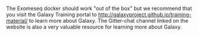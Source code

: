 The Exomeseq docker should work "out of the box" but we recommend that you visit the Galaxy Training portal to http://galaxyproject.github.io/training-material/ to learn more about Galaxy. The Gitter-chat channel linked on the website is also a very valuable resource for learning more about Galaxy. 
